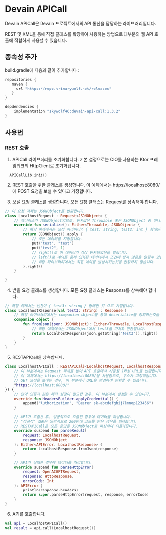 # Devain APICall

Devain APICall은 Devain 프로젝트에서의 API 통신을 담당하는 라이브러리입니다.

REST 및 XML을 통해 직접 클래스를 확장하여 사용하는 방법으로 대부분의 웹 API 호출에 적합하게 사용할 수 있습니다.

## 종속성 추가
build.gradle에 다음과 같이 추가합니다 :

```groovy
repositories {
   maven {
     url "https://repo.trinarywolf.net/releases" 
   }
}

depdendencies {
    implementation "skywolf46:devain-api-call:1.3.2"
}
```

## 사용법

### REST 호출

1. APICall 라이브러리를 초기화합니다. 기본 설정으로는 CIO를 사용하는 Ktor 프레임워크의 HttpClient로 초기화됩니다.

```kotlin
  APICallLib.init()
```

2. REST 호출을 위한 클래스를 생성합니다.
   이 예제에서는 https://localhost:8080/ 에 POST 요청을 보낼 수 있다고 가정합니다.<br>

3. 보낼 요청 클래스를 생성합니다. 모든 요청 클래스는 Request를 상속해야 합니다.

```kotlin
// 이 요청 객체는 JSONObject를 반환합니다.
class LocalhostRequest : Request<JSONObject> {
    // 제너릭스가 JSONObject임으로, 반환값은 Throwable 혹은 JSONObject 중 하나가 됩니다.
    override fun serialize(): Either<Throwable, JSONObject> {
        // 해당 예제에서는 요청 파라미터가 { test: string, test2: int } 형태인것으로 가정합니다.
        return JSONObject().apply {
            // 모든 데이터를 지정합니다.
            put("test", "test")
            put("test2", 1)
            // right()로 이 데이터가 정상 반환되었음을 알립니다.
            // left()로 예외를 통해 입력된 데이터에서 조건에 맞지 않음을 알릴수 있습니다.
            // 해당 라이브러리에서는 직접 예외를 발생시키는것을 권장하지 않습니다.
        }.right()
    }
    
}
```

4. 받을 요청 클래스를 생성합니다. 모든 요청 클래스는 Response를 상속해야 합니다.

```kotlin
// 해당 예제서는 반환이 { test3: string } 형태인 것 으로 가정합니다.
class LocalhostResponse(val test3: String) : Response {
    // 해당 라이브러리에서는 companion object를 통해 deserialize를 정의하는것을 권장합니다.
    companion object {
        fun fromJson(json: JSONObject): Either<Throwable, LocalhostResponse> {
            // 해당 예제에서는 JSONObject에서 test3를 가져와 반환합니다.
            return LocalhostResponse(json.getString("test3")).right()
        }
    }
}
```

5. RESTAPICall을 상속합니다.

```kotlin
class LocalhostAPICall : RESTAPICall<LocalhostRequest, LocalhostResponse>({ request ->
    // 이 부분에서는 Request 객체를 받아 API 호출에서 사용될 1회성 URL을 반환합니다.
    // 이 예제에서는 https://localhost:8080/을 사용함으로, 주소가 고정적입니다.
    // GET 요청을 보내는 경우, 이 부분에서 URL을 변경하여 반환할 수 있습니다.
    "https://localhost:8080/"
}) {
    // 만약 인증과 같은 헤더 설정이 필요한 경우, 이 부분에서 설정할 수 있습니다.
    override fun HeadersBuilder.applyCredential() {
        append("Authorization", "Bearer sk-abcdefghijklmnop123456")
    }

    // API가 호출된 후, 성공적으로 호출된 경우에 데이터를 파싱합니다.
    // "성공적" 호출은 일반적으로 200번대 코드를 받은 경우를 의미합니다.
    // RESTAPICall은 모든 응답을 JSONObject로 파싱하여 되돌려줍니다.
    override suspend fun parseResult(
        request: LocalhostRequest,
        response: JSONObject
    ): Either<APIError, LocalhostResponse> {
        return LocalhostResponse.fromJson(response)
    }

    // API가 실패한 경우에 데이터를 처리합니다.
    override suspend fun parseHttpError(
        request: OpenAIGPTRequest,
        response: HttpResponse,
        errorCode: Int
    ): APIError {
        println(response.headers)
        return super.parseHttpError(request, response, errorCode)
    }
}
```

6. API를 호출합니다.

```kotlin
val api = LocalhostAPICall()
val result = api.call(LocalhostRequest())
```